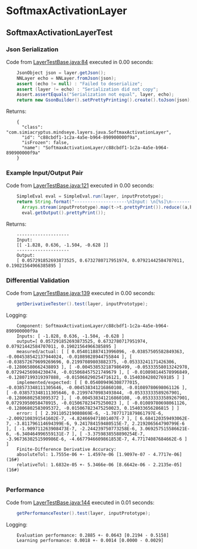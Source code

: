 # SoftmaxActivationLayer
## SoftmaxActivationLayerTest
### Json Serialization
Code from [LayerTestBase.java:84](../../../../../../../../MindsEye/src/test/java/com/simiacryptus/mindseye/layers/LayerTestBase.java#L84) executed in 0.00 seconds: 
```java
    JsonObject json = layer.getJson();
    NNLayer echo = NNLayer.fromJson(json);
    assert (echo != null) : "Failed to deserialize";
    assert (layer != echo) : "Serialization did not copy";
    Assert.assertEquals("Serialization not equal", layer, echo);
    return new GsonBuilder().setPrettyPrinting().create().toJson(json);
```

Returns: 

```
    {
      "class": "com.simiacryptus.mindseye.layers.java.SoftmaxActivationLayer",
      "id": "c88cbdf1-1c2a-4a5e-b964-890900000f9a",
      "isFrozen": false,
      "name": "SoftmaxActivationLayer/c88cbdf1-1c2a-4a5e-b964-890900000f9a"
    }
```



### Example Input/Output Pair
Code from [LayerTestBase.java:121](../../../../../../../../MindsEye/src/test/java/com/simiacryptus/mindseye/layers/LayerTestBase.java#L121) executed in 0.00 seconds: 
```java
    SimpleEval eval = SimpleEval.run(layer, inputPrototype);
    return String.format("--------------------\nInput: \n[%s]\n--------------------\nOutput: \n%s",
      Arrays.stream(inputPrototype).map(t->t.prettyPrint()).reduce((a,b)->a+",\n"+b).get(),
      eval.getOutput().prettyPrint());
```

Returns: 

```
    --------------------
    Input: 
    [[ -1.828, 0.636, -1.504, -0.628 ]]
    --------------------
    Output: 
    [ 0.057291852693873525, 0.6732780717951974, 0.07921442584707011, 0.19021564966385895 ]
```



### Differential Validation
Code from [LayerTestBase.java:139](../../../../../../../../MindsEye/src/test/java/com/simiacryptus/mindseye/layers/LayerTestBase.java#L139) executed in 0.00 seconds: 
```java
    getDerivativeTester().test(layer, inputPrototype);
```
Logging: 
```
    Component: SoftmaxActivationLayer/c88cbdf1-1c2a-4a5e-b964-890900000f9a
    Inputs: [ -1.828, 0.636, -1.504, -0.628 ]
    output=[ 0.057291852693873525, 0.6732780717951974, 0.07921442584707011, 0.19021564966385895 ]
    measured/actual: [ [ 0.054011887413996096, -0.03857505582849363, -0.004538542137944024, -0.01089828944755844 ], [ -0.038572679699269696, 0.21997089803882375, -0.05333241171426306, -0.12806580662438893 ], [ -0.004538532187986499, -0.05333558013242978, 0.07294256984230474, -0.015068457521749679 ], [ -0.010898144578996849, -0.12807199319397888, -0.015068290254716121, 0.15403842802769185 ] ]
    implemented/expected: [ [ 0.054009496308777015, -0.038573348111305646, -0.004538341216860108, -0.01089780698061126 ], [ -0.038573348111305646, 0.21997470983493844, -0.05333333589267901, -0.12806802583095372 ], [ -0.004538341216860108, -0.05333333589267901, 0.07293950058478915, -0.015067823475250023 ], [ -0.01089780698061126, -0.12806802583095372, -0.015067823475250023, 0.154033656286815 ] ]
    error: [ [ 2.391105219080869E-6, -1.7077171879861797E-6, -2.0092108391541602E-7, -4.824669471801407E-7 ], [ 6.684120359493062E-7, -3.811796114694399E-6, 9.241784159480515E-7, 2.219206564790799E-6 ], [ -1.909711263908473E-7, -2.244239750773258E-6, 3.069257515586621E-6, -6.340464996559131E-7 ], [ -3.3759838558890254E-7, -3.9673630251590986E-6, -4.6677946609861853E-7, 4.77174087684662E-6 ] ]
    Finite-Difference Derivative Accuracy:
    absoluteTol: 1.7555e-06 +- 1.4597e-06 [1.9097e-07 - 4.7717e-06] (16#)
    relativeTol: 1.6832e-05 +- 5.3466e-06 [8.6642e-06 - 2.2135e-05] (16#)
    
```

### Performance
Code from [LayerTestBase.java:144](../../../../../../../../MindsEye/src/test/java/com/simiacryptus/mindseye/layers/LayerTestBase.java#L144) executed in 0.01 seconds: 
```java
    getPerformanceTester().test(layer, inputPrototype);
```
Logging: 
```
    Evaluation performance: 0.2885 +- 0.0643 [0.2194 - 0.5158]
    Learning performance: 0.0018 +- 0.0014 [0.0000 - 0.0029]
    
```

